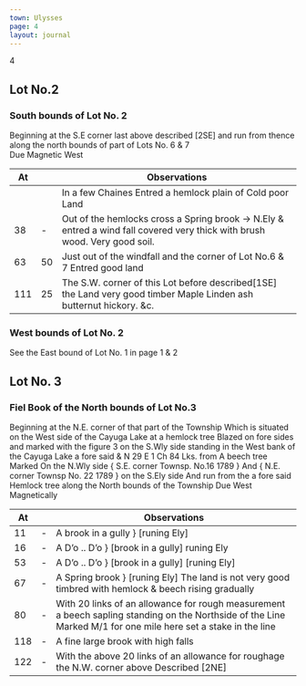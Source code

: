 ```yaml
---
town: Ulysses
page: 4
layout: journal
---
```


4

## Lot No.2

### South bounds of Lot No. 2

Beginning at the S.E corner last above described [2SE] and run from thence 
along the north bounds of part of Lots No. 6 & 7 \
Due Magnetic West

| At |    | Observations |
| -- | -- | ------------ |
| | | In a few Chaines Entred a hemlock plain of Cold poor Land |
| 38 | - | Out of the hemlocks cross a Spring brook → N.Ely & entred a wind fall covered very thick with brush wood. Very good soil. |
| 63 | 50 | Just out of the windfall and the corner of Lot No.6 & 7 Entred good land |
| 111 | 25 | The S.W. corner of this Lot before described[1SE] the Land very good timber Maple Linden ash butternut hickory. &c. |

### West bounds of Lot No. 2

See the East bound of Lot No. 1 in page 1 & 2

## Lot No. 3

### Fiel Book of the North bounds of Lot No.3

Beginning at the N.E. corner of that part of the Township Which is situated on the West side of
the Cayuga Lake at a hemlock tree Blazed on fore sides and marked with the figure 3 on the
S.Wly side standing in the West bank of the Cayuga Lake a fore said & N 29 E 1 Ch 84 Lks. from
A beech tree Marked
On the N.Wly side { S.E. corner Townsp. No.16 1789 } And { N.E. corner Townsp No. 22 1789 } on the S.Ely side
And run from the a fore said Hemlock tree along the North bounds of the Township
Due West Magnetically

| At |    | Observations |
| -- | -- | ------------ |
| 11 | - | A brook in a gully } [runing Ely] |
| 16 | - | A D’o .. D’o } [brook in a gully] runing Ely |
| 53 | - | A D’o .. D’o } [brook in a gully] [runing Ely] |
| 67 | - | A Spring brook } [runing Ely] The land is not very good timbred with hemlock & beech rising gradually |
| 80 | - | With 20 links of an allowance for rough measurement a beech sapling standing on the Northside of the Line Marked M/1 for one mile here set a stake in the line |
| 118 | - | A fine large brook with high falls |
| 122 | - | With the above 20 links of an allowance for roughage the N.W. corner above Described [2NE] |
